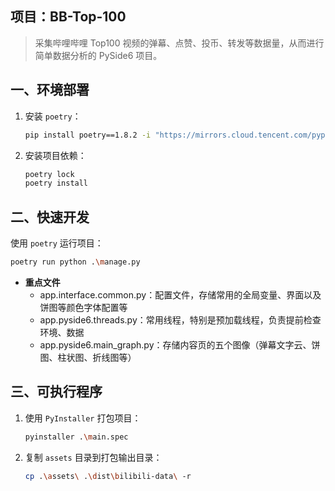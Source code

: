 ## 项目：BB-Top-100

> 采集哔哩哔哩 Top100 视频的弹幕、点赞、投币、转发等数据量，从而进行简单数据分析的 PySide6 项目。

## 一、环境部署

1. 安装 `poetry`：
    ```bash
    pip install poetry==1.8.2 -i "https://mirrors.cloud.tencent.com/pypi/simple/"
    ```

2. 安装项目依赖：
    ```bash
    poetry lock
    poetry install
    ```

## 二、快速开发

使用 `poetry` 运行项目：
```bash
poetry run python .\manage.py
```

- **重点文件**
  - app.interface.common.py：配置文件，存储常用的全局变量、界面以及饼图等颜色字体配置等
  - app.pyside6.threads.py：常用线程，特别是预加载线程，负责提前检查环境、数据
  - app.pyside6.main_graph.py：存储内容页的五个图像（弹幕文字云、饼图、柱状图、折线图等）

## 三、可执行程序

1. 使用 `PyInstaller` 打包项目：
    ```bash
    pyinstaller .\main.spec
    ```

2. 复制 `assets` 目录到打包输出目录：
    ```bash
    cp .\assets\ .\dist\bilibili-data\ -r
    ```
